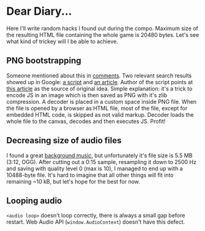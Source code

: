 # Dear Diary...

Here I'll write random hacks I found out during the compo. Maximum size of the resulting HTML file containing the whole game is 20480 bytes. Let's see what kind of trickey will I be able to achieve.

## PNG bootstrapping

Someone mentioned about this in [comments][1]. Two relevant search results showed up in Google: [a script][2] and [an article][3]. Author of the script points at [this article][4] as the source of original idea. Simple explanation: it's a trick to encode JS in an image which is then saved as PNG with it's zlib compression. A decoder is placed in a custom space inside PNG file. When the file is opened by a browser as HTML file, most of the file, except for embedded HTML code, is skipped as not valid markup. Decoder loads the whole file to the canvas, decodes and then executes JS. Profit!

## Decreasing size of audio files

I found a great [background music][5], but unfortunately it's file size is 5.5 MB (3:12, OGG). After cutting out a 0:15 sample, resampling it down to 2500 Hz and saving with quality level 0 (max is 10), I managed to end up with a 10488-byte file. It's hard to imagine that all other things will fit into remaining ~10 kB, but let's hope for the best for now.

## Looping audio

`<audio loop>` doesn't loop correctly, there is always a small gap before restart. Web Audio API (`window.AudioContext`) doesn't have this defect.


[1]: http://gynvael.coldwind.pl/?id=668#comments
[2]: https://gist.github.com/gasman/2560551
[3]: http://www.p01.org/andes/
[4]: https://web.archive.org/web/20120919185414/http://daeken.com/superpacking-js-demos
[5]: https://opengameart.org/content/adventure-begins
